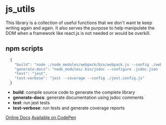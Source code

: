 # js_utils
This library is a collection of useful functions that we don't want te keep writing again and again.
It also serves the purpose to help manipulate the DOM when a framework like react.js is not needed or would be overkill.

## npm scripts
```javascript
  {
    "build": "node ./node_modules/webpack/bin/webpack.js --config ./webpack.config.js ./src/index.js",
    "generate-docs": "node_modules/.bin/jsdoc --configure .jsdoc.json --verbose",
    "test": "jest",
    "test-verbose": "jest --coverage --config ./jest.config.js"
  }
```
- **build**: compile source code to generate the complete library
- **generate-docs**: generate documentation using jsdoc comments
- **test**: run jest tests
- **test-verbose**: run tests and generate coverage reports

[Online Docs](https://payouri.github.io/js_utils/index.html)
[Available on CodePen](https://codepen.io/Zorlimar/pen/vQQmOo)